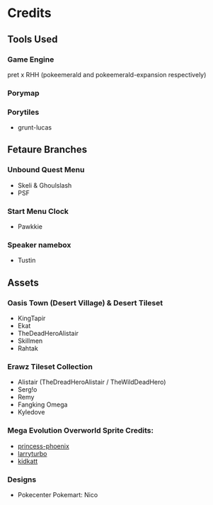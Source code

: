 # Credits

## Tools Used
### Game Engine
pret x RHH (pokeemerald and pokeemerald-expansion respectively)

### Porymap

### Porytiles
- grunt-lucas

## Fetaure Branches
### Unbound Quest Menu
- Skeli & Ghoulslash
- PSF

### Start Menu Clock
- Pawkkie

### Speaker namebox
- Tustin

## Assets
### Oasis Town (Desert Village) & Desert Tileset
- KingTapir
- Ekat
- TheDeadHeroAlistair
- Skillmen
- Rahtak

### Erawz Tileset Collection
- Alistair (TheDreadHeroAlistair / TheWildDeadHero)
- Serg!o
- Remy
- Fangking Omega
- Kyledove
 
### Mega Evolution Overworld Sprite Credits:
- [princess-phoenix](https://www.deviantart.com/princess-phoenix)
- [larryturbo](https://www.deviantart.com/larryturbo)
- [kidkatt](https://www.deviantart.com/kidkatt)

### Designs
- Pokecenter Pokemart: Nico